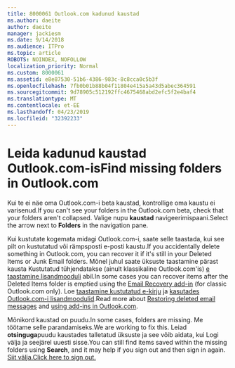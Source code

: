 ```yaml
---
title: 8000061 Outlook.com kadunud kaustad
ms.author: daeite
author: daeite
manager: jackiesm
ms.date: 9/14/2018
ms.audience: ITPro
ms.topic: article
ROBOTS: NOINDEX, NOFOLLOW
localization_priority: Normal
ms.custom: 8000061
ms.assetid: e8e87530-51b6-4386-983c-8c8cca0c5b3f
ms.openlocfilehash: 7fb0b01b88b04f11804e415a5a43d5abec364591
ms.sourcegitcommit: 9d78905c512192ffc4675468abd2efc5f2e4baf4
ms.translationtype: MT
ms.contentlocale: et-EE
ms.lasthandoff: 04/23/2019
ms.locfileid: "32392233"
---
```

# <a name="find-missing-folders-in-outlookcom"></a><span data-ttu-id="b0e64-102">Leida kadunud kaustad Outlook.com-is</span><span class="sxs-lookup"><span data-stu-id="b0e64-102">Find missing folders in Outlook.com</span></span>

<span data-ttu-id="b0e64-103">Kui te ei näe oma Outlook.com-i beta kaustad, kontrollige oma kaustu ei varisenud.</span><span class="sxs-lookup"><span data-stu-id="b0e64-103">If you can't see your folders in the Outlook.com beta, check that your folders aren't collapsed.</span></span> <span data-ttu-id="b0e64-104">Valige nupu **kaustad** navigeerimispaani.</span><span class="sxs-lookup"><span data-stu-id="b0e64-104">Select the arrow next to **Folders** in the navigation pane.</span></span> 
  
<span data-ttu-id="b0e64-105">Kui kustutate kogemata midagi Outlook.com-i, saate selle taastada, kui see pilt on kustutatud või rämpsposti e-posti kaustu.</span><span class="sxs-lookup"><span data-stu-id="b0e64-105">If you accidentally delete something in Outlook.com, you can recover it if it's still in your Deleted Items or Junk Email folders.</span></span> <span data-ttu-id="b0e64-106">Mõnel juhul saate üksuste taastamine pärast kausta Kustutatud tühjendatakse (ainult klassikaline Outlook.com'is) [e taastamine lisandmooduli](https://appsource.microsoft.com/product/office/WA104380447) abil.</span><span class="sxs-lookup"><span data-stu-id="b0e64-106">In some cases you can recover items after the Deleted Items folder is emptied using the [Email Recovery add-in](https://appsource.microsoft.com/product/office/WA104380447) (for classic Outlook.com only).</span></span> <span data-ttu-id="b0e64-107">Loe [taastamine kustutatud e-kirju](https://support.office.com/article/cf06ab1b-ae0b-418c-a4d9-4e895f83ed50) ja [kasutades Outlook.com-i lisandmoodulid](https://support.office.com/article/a5672109-e4f3-4119-abea-72323e9653cf).</span><span class="sxs-lookup"><span data-stu-id="b0e64-107">Read more about [Restoring deleted email messages](https://support.office.com/article/cf06ab1b-ae0b-418c-a4d9-4e895f83ed50) and [using add-ins in Outlook.com](https://support.office.com/article/a5672109-e4f3-4119-abea-72323e9653cf).</span></span>
  
<span data-ttu-id="b0e64-108">Mõnikord kaustad on puudu.</span><span class="sxs-lookup"><span data-stu-id="b0e64-108">In some cases, folders are missing.</span></span> <span data-ttu-id="b0e64-109">Me töötame selle parandamiseks.</span><span class="sxs-lookup"><span data-stu-id="b0e64-109">We are working to fix this.</span></span> <span data-ttu-id="b0e64-110">Leiad **otsinguga**puudu kaustades talletatud üksuste ja see võib aidata, kui Logi välja ja seejärel uuesti sisse.</span><span class="sxs-lookup"><span data-stu-id="b0e64-110">You can still find items saved within the missing folders using **Search**, and it may help if you sign out and then sign in again.</span></span> [<span data-ttu-id="b0e64-111">Siit välja.</span><span class="sxs-lookup"><span data-stu-id="b0e64-111">Click here to sign out.</span></span>](https://login.live.com/logout.srf)
  

